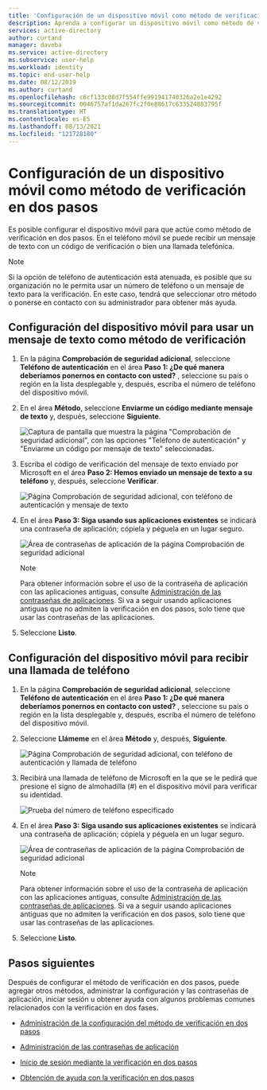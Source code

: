 ```yaml
---
title: 'Configuración de un dispositivo móvil como método de verificación en dos pasos: Azure Active Directory | Microsoft Docs'
description: Aprenda a configurar un dispositivo móvil como método de verificación en dos pasos.
services: active-directory
author: curtand
manager: daveba
ms.service: active-directory
ms.subservice: user-help
ms.workload: identity
ms.topic: end-user-help
ms.date: 08/12/2019
ms.author: curtand
ms.openlocfilehash: c6cf133c08d7f554ffe991941740326a2e1e4292
ms.sourcegitcommit: 0046757af1da267fc2f0e88617c633524883795f
ms.translationtype: HT
ms.contentlocale: es-ES
ms.lasthandoff: 08/13/2021
ms.locfileid: "121728180"
---
```

# <a name="set-up-a-mobile-device-as-your-two-step-verification-method"></a>Configuración de un dispositivo móvil como método de verificación en dos pasos

Es posible configurar el dispositivo móvil para que actúe como método de verificación en dos pasos. En el teléfono móvil se puede recibir un mensaje de texto con un código de verificación o bien una llamada telefónica.

>[!Note]
> Si la opción de teléfono de autenticación está atenuada, es posible que su organización no le permita usar un número de teléfono o un mensaje de texto para la verificación. En este caso, tendrá que seleccionar otro método o ponerse en contacto con su administrador para obtener más ayuda.

## <a name="set-up-your-mobile-device-to-use-a-text-message-as-your-verification-method"></a>Configuración del dispositivo móvil para usar un mensaje de texto como método de verificación

1. En la página **Comprobación de seguridad adicional**, seleccione **Teléfono de autenticación** en el área **Paso 1: ¿De qué manera deberíamos ponernos en contacto con usted?** , seleccione su país o región en la lista desplegable y, después, escriba el número de teléfono del dispositivo móvil.

2. En el área **Método**, seleccione **Enviarme un código mediante mensaje de texto** y, después, seleccione **Siguiente**.

    ![Captura de pantalla que muestra la página "Comprobación de seguridad adicional", con las opciones "Teléfono de autenticación" y "Enviarme un código por mensaje de texto" seleccionadas.](media/multi-factor-authentication-verification-methods/multi-factor-authentication-text-message.png)

3. Escriba el código de verificación del mensaje de texto enviado por Microsoft en el área **Paso 2: Hemos enviado un mensaje de texto a su teléfono** y, después, seleccione **Verificar**.

    ![Página Comprobación de seguridad adicional, con teléfono de autenticación y mensaje de texto](media/multi-factor-authentication-verification-methods/multi-factor-authentication-text-message-test.png)

4. En el área **Paso 3: Siga usando sus aplicaciones existentes** se indicará una contraseña de aplicación; cópiela y péguela en un lugar seguro.

    ![Área de contraseñas de aplicación de la página Comprobación de seguridad adicional](media/multi-factor-authentication-verification-methods/multi-factor-authentication-app-passwords.png)

    >[!Note]
    >Para obtener información sobre el uso de la contraseña de aplicación con las aplicaciones antiguas, consulte [Administración de las contraseñas de aplicaciones](multi-factor-authentication-end-user-app-passwords.md). Si va a seguir usando aplicaciones antiguas que no admiten la verificación en dos pasos, solo tiene que usar las contraseñas de las aplicaciones.

5. Seleccione **Listo**.

## <a name="set-up-your-mobile-device-to-receive-a-phone-call"></a>Configuración del dispositivo móvil para recibir una llamada de teléfono

1. En la página **Comprobación de seguridad adicional**, seleccione **Teléfono de autenticación** en el área **Paso 1: ¿De qué manera deberíamos ponernos en contacto con usted?** , seleccione su país o región en la lista desplegable y, después, escriba el número de teléfono del dispositivo móvil.

2. Seleccione **Llámeme** en el área **Método** y, después, **Siguiente**.

    ![Página Comprobación de seguridad adicional, con teléfono de autenticación y llamada de teléfono](media/multi-factor-authentication-verification-methods/multi-factor-authentication-phone-call.png)

3. Recibirá una llamada de teléfono de Microsoft en la que se le pedirá que presione el signo de almohadilla (#) en el dispositivo móvil para verificar su identidad.

    ![Prueba del número de teléfono especificado](media/multi-factor-authentication-verification-methods/multi-factor-authentication-phone-call-test.png)

4. En el área **Paso 3: Siga usando sus aplicaciones existentes** se indicará una contraseña de aplicación; cópiela y péguela en un lugar seguro.

    ![Área de contraseñas de aplicación de la página Comprobación de seguridad adicional](media/multi-factor-authentication-verification-methods/multi-factor-authentication-app-passwords.png)

    >[!Note]
    >Para obtener información sobre el uso de la contraseña de aplicación con las aplicaciones antiguas, consulte [Administración de las contraseñas de aplicaciones](multi-factor-authentication-end-user-app-passwords.md). Si va a seguir usando aplicaciones antiguas que no admiten la verificación en dos pasos, solo tiene que usar las contraseñas de las aplicaciones.

5. Seleccione **Listo**.

## <a name="next-steps"></a>Pasos siguientes

Después de configurar el método de verificación en dos pasos, puede agregar otros métodos, administrar la configuración y las contraseñas de aplicación, iniciar sesión u obtener ayuda con algunos problemas comunes relacionados con la verificación en dos fases.

- [Administración de la configuración del método de verificación en dos pasos](multi-factor-authentication-end-user-manage-settings.md)

- [Administración de las contraseñas de aplicación](multi-factor-authentication-end-user-app-passwords.md)

- [Inicio de sesión mediante la verificación en dos pasos](multi-factor-authentication-end-user-signin.md)

- [Obtención de ayuda con la verificación en dos pasos](multi-factor-authentication-end-user-troubleshoot.md)
